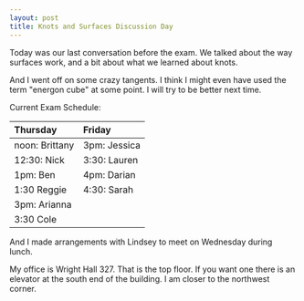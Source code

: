 ```yaml
---
layout: post
title: Knots and Surfaces Discussion Day
---
```


Today was our last conversation before the exam. We talked about the way
surfaces work, and a bit about what we learned about knots.

And I went off on some crazy tangents. I think I might even have used the
term "energon cube" at some point. I will try to be better next time.

Current Exam Schedule:

| Thursday       | Friday         |
| :------------- | :------------- |
| noon: Brittany | 3pm: Jessica   |
| 12:30: Nick    | 3:30: Lauren   |
| 1pm: Ben       | 4pm: Darian    |
| 1:30 Reggie    | 4:30: Sarah    |
| 3pm: Arianna   |                |
| 3:30 Cole      |                |

And I made arrangements with Lindsey to meet on Wednesday during lunch.

My office is Wright Hall 327. That is the top floor. If you want one there
is an elevator at the south end of the building. I am closer to the
northwest corner.
